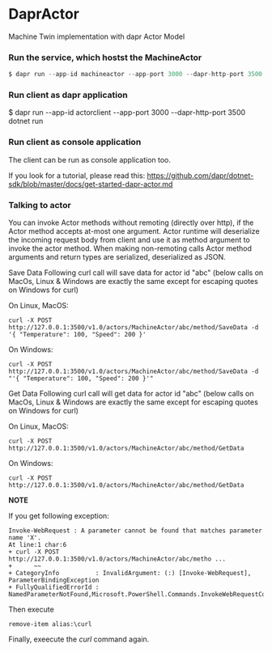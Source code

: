 # DaprActor
Machine Twin implementation with dapr Actor Model

### Run the service, which hostst the **MachineActor**
~~~csharp
$ dapr run --app-id machineactor --app-port 3000 --dapr-http-port 3500 dotnet run
~~~

### Run client as dapr application
$ dapr run --app-id actorclient --app-port 3000 --dapr-http-port 3500 dotnet run

### Run client as console application
The client can be run as console application too.

If you look for a tutorial, please read this: https://github.com/dapr/dotnet-sdk/blob/master/docs/get-started-dapr-actor.md

### Talking to actor
You can invoke Actor methods without remoting (directly over http), if the Actor method accepts at-most one argument. Actor runtime will deserialize the incoming request body from client and use it as method argument to invoke the actor method. When making non-remoting calls Actor method arguments and return types are serialized, deserialized as JSON.

Save Data Following curl call will save data for actor id "abc" (below calls on MacOs, Linux & Windows are exactly the same except for escaping quotes on Windows for curl)

On Linux, MacOS:

~~~
curl -X POST http://127.0.0.1:3500/v1.0/actors/MachineActor/abc/method/SaveData -d '{ "Temperature": 100, "Speed": 200 }'
~~~

On Windows:

~~~
curl -X POST http://127.0.0.1:3500/v1.0/actors/MachineActor/abc/method/SaveData -d "'{ "Temperature": 100, "Speed": 200 }'"
~~~
Get Data Following curl call will get data for actor id "abc" (below calls on MacOs, Linux & Windows are exactly the same except for escaping quotes on Windows for curl)

On Linux, MacOS:

~~~
curl -X POST http://127.0.0.1:3500/v1.0/actors/MachineActor/abc/method/GetData
~~~
On Windows:

~~~
curl -X POST http://127.0.0.1:3500/v1.0/actors/MachineActor/abc/method/GetData
~~~

**NOTE**

If you get following exception:

~~~
Invoke-WebRequest : A parameter cannot be found that matches parameter name 'X'.
At line:1 char:6
+ curl -X POST http://127.0.0.1:3500/v1.0/actors/MachineActor/abc/metho ...
+      ~~
+ CategoryInfo          : InvalidArgument: (:) [Invoke-WebRequest], ParameterBindingException
+ FullyQualifiedErrorId : NamedParameterNotFound,Microsoft.PowerShell.Commands.InvokeWebRequestCommand
~~~

Then execute 

~~~
remove-item alias:\curl
~~~

Finally, exeecute the *curl* command again.

